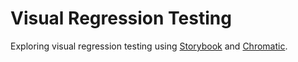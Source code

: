 # Visual Regression Testing

Exploring visual regression testing using [Storybook](https://storybook.js.org/) and [Chromatic](https://www.chromatic.com/).

